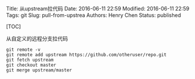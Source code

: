 Title: 从upstream拉代码
Date: 2016-06-11 22:59
Modified: 2016-06-11 22:59
Tags: git
Slug: pull-from-upstrea
Authors: Henry Chen
Status: published

[TOC]


从自定义的远程分支拉代码

```
git remote -v
git remote add upstream https://github.com/otheruser/repo.git
git fetch upstream
git checkout master
git merge upstream/master
```
